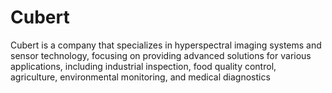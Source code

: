 # Cubert
Cubert is a company that specializes in hyperspectral imaging systems and sensor technology, focusing on providing advanced solutions for various applications, including industrial inspection, food quality control, agriculture, environmental monitoring, and medical diagnostics
